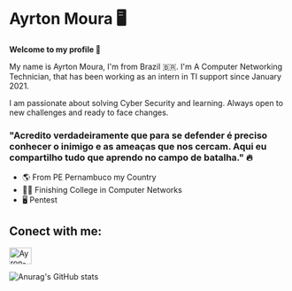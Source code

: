 # Ayrton Moura 🖥️

 **Welcome to my profile 👋**

My name is Ayrton Moura, I'm from Brazil 🇧🇷.  I'm  A Computer Networking Technician, that has been working as an intern in TI support since January 2021.

I am passionate about solving Cyber Security and learning. Always open to new challenges and ready to face changes. 

 

###   "Acredito verdadeiramente que para se defender é preciso conhecer o inimigo e as ameaças que nos cercam. Aqui eu compartilho tudo que aprendo no campo de batalha." 🔥
 

-  🌎 From PE Pernambuco my Country
-  👨‍🎓  Finishing College in Computer Networks 
-  🖥️ Pentest 

## Conect with me:
<a href="https://www.linkedin.com/in/ayrton-moura-61b15a1a5/" target="_blank">
 <img align="center" alt="Ayron-linkedin" height="30" width="40" src"https://cdn.jsdelivr.net/gh/devicons/devicon/icons/linkedin/linkedin-original-wordmark.svg" style="max-width:100%;">
 </a>

![Anurag's GitHub stats](https://github-readme-stats.vercel.app/api?username=AyrtonCyberSec&show_icons=true&theme=radical)

